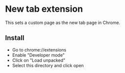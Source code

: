 # New tab extension

This sets a custom page as the new tab page in Chrome.

## Install

  - Go to chrome://extensions
  - Enable "Developer mode"
  - Click on "Load unpacked"
  - Select this directory and click open

